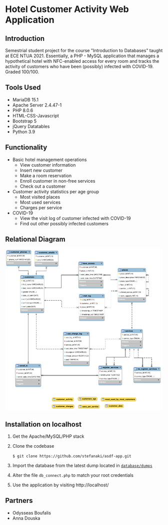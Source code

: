 # Hotel Customer Activity Web Application

## Introduction

Semestrial student project for the course "Introduction to Databases" taught at ECE NTUA 2021. Essentially, a PHP - MySQL application that manages a hypothetical hotel with NFC-enabled access for every room and tracks the activity of customers who have been (possibly) infected with COVID-19. Graded 100/100.

## Tools Used

-   MariaDB 15.1
-   Apache Server 2.4.47-1
-   PHP 8.0.6
-   HTML-CSS-Javascript
-   Bootstrap 5
-   jQuery Datatables
-   Python 3.9

## Functionality

-   Basic hotel management operations
    -   View customer information
    -   Insert new customer
    -   Make a room reservation
    -   Enroll customer in non-free services
    -   Check out a customer
-   Customer activity statistics per age group
    -   Most visited places
    -   Most used services
    -   Charges per service
-   COVID-19
    -   View the visit log of customer infected with COVID-19
    -   Find out other possibly infected customers

## Relational Diagram

![alt text](database/relational.png)

## Installation on localhost

1. Get the Apache/MySQL/PHP stack
2. Clone the codebase

    `$ git clone https://github.com/stefanaki/asdf-app.git`

3. Import the database from the latest dump located in [`database/dumps`](./database/dumps/)
4. Alter the file `db_connect.php` to match your root credentials
5. Use the application by visiting http://localhost/

## Partners

-   Odysseas Boufalis
-   Anna Douska
